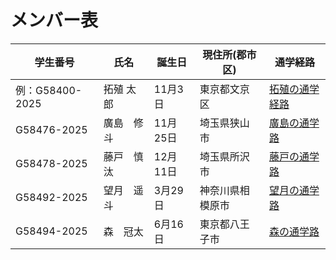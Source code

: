 # メンバー表

|学生番号|氏名|誕生日|現住所(郡市区)|通学経路|
|---|---|---|---|---|
|例：G58400-2025|拓殖 太郎|11月3日|東京都文京区|[拓殖の通学経路](route00.md)|
|G58476-2025|廣島　修斗|11月25日|埼玉県狭山市| [廣島の通学路](route01.md)|
|G58478-2025|藤戸　慎汰|12月11日|埼玉県所沢市| [藤戸の通学路](route02.md)|
|G58492-2025|望月　遥斗|3月29日|神奈川県相模原市| [望月の通学路](route03.md)|
|G58494-2025|森　冠太|6月16日|東京都八王子市| [森の通学路](route04.md)|
